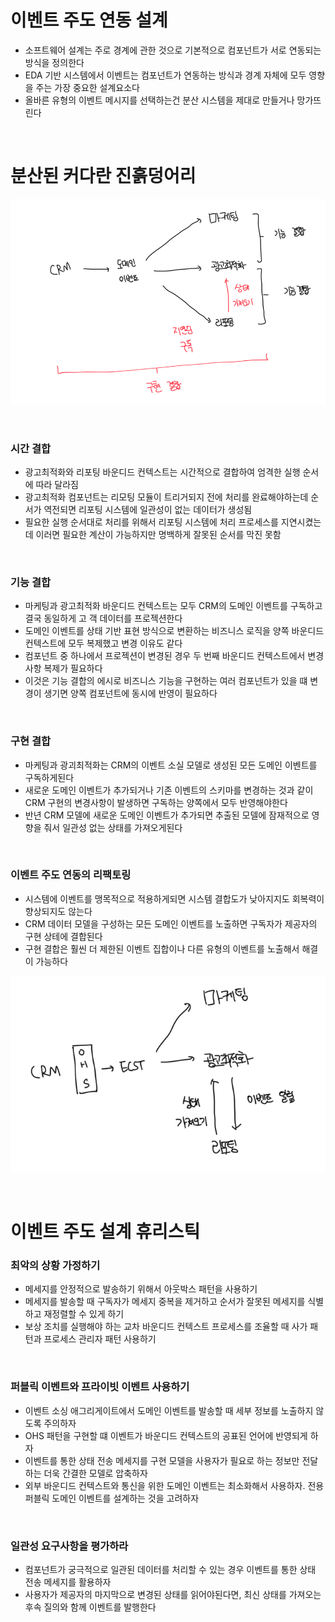 # 이벤트 주도 연동 설계

- 소프트웨어 설계는 주로 경계에 관한 것으로 기본적으로 컴포넌트가 서로 연동되는 방식을 정의한다
- EDA 기반 시스템에서 이벤트는 컴포넌트가 연동하는 방식과 경계 자체에 모두 영향을 주는 가장 중요한 설계요소다
- 올바른 유형의 이벤트 메시지를 선택하는건 분산 시스템을 제대로 만들거나 망가뜨린다

<br>

# 분산된 커다란 진흙덩어리

![alt text](image.png)

<br>

### 시간 결합

- 광고최적화와 리포팅 바운디드 컨텍스트는 시간적으로 결합하여 엄격한 실행 순서에 따라 달라짐
- 광고최적화 컴포넌트는 리모팅 모듈이 트리거되지 전에 처리를 완료해야하는데 순서가 역전되면 리포팅 시스템에 일관성이 없는 데이터가 생성됨
- 필요한 실행 순서대로 처리를 위해서 리포팅 시스템에 처리 프로세스를 지연시켰는데 이러면 필요한 계산이 가능하지만 명백하게 잘못된 순서를 막진 못함

<br>

### 기능 결합

- 마케팅과 광고최적화 바운디드 컨텍스트는 모두 CRM의 도메인 이벤트를 구독하고 결국 동일하게 고 객 데이터를 프로젝션한다
- 도메인 이벤트를 상태 기반 표현 방식으로 변환하는 비즈니스 로직을 양쪽 바운디드 컨텍스트에 모두 복제했고 변경 이유도 같다
- 컴포넌트 중 하나에서 프로젝션이 변경된 경우 두 번째 바운디드 컨텍스트에서 변경사항 복제가 필요하다
- 이것은 기능 결합의 에시로 비즈니스 기능을 구현하는 여러 컴포넌트가 있을 떄 변경이 생기면 양쪽 컴포넌트에 동시에 반영이 필요하다

<br>

### 구현 결합

- 마케팅과 광괴최적화는 CRM의 이벤트 소실 모델로 생성된 모든 도메인 이벤트를 구독하게된다
- 새로운 도메인 이벤트가 추가되거나 기존 이벤트의 스키마를 변경하는 것과 같이 CRM 구현의 변경사항이 발생하면 구독하는 양쪽에서 모두 반영해야한다
- 반년 CRM 모델에 새로운 도메인 이벤트가 추가되면 추출된 모델에 잠재적으로 영향을 줘서 일관성 없는 상태를 가져오게된다

<br>

### 이벤트 주도 연동의 리팩토링

- 시스템에 이벤트를 맹목적으로 적용하게되면 시스템 결합도가 낮아지지도 회복력이 향상되지도 않는다
- CRM 데이터 모델을 구성하는 모든 도메인 이벤트를 노출하면 구독자가 제공자의 구현 상테에 결합된다
- 구현 결합은 훨씬 더 제한된 이벤트 집합이나 다른 유형의 이벤트를 노출해서 해결이 가능하다

![alt text](image-1.png)

<br>

# 이벤트 주도 설계 휴리스틱

### 최악의 상황 가정하기

- 메세지를 안정적으로 발송하기 위해서 아웃박스 패턴을 사용하기
- 메세지를 발송할 때 구독자가 메세지 중복을 제거하고 순서가 잘못된 메세지를 식별하고 재정렬할 수 있게 하기
- 보상 조치를 실행해야 하는 교차 바운디드 컨텍스트 프로세스를 조율할 때 사가 패턴과 프로세스 관리자 패턴 사용하기

<br>

### 퍼블릭 이벤트와 프라이빗 이벤트 사용하기

- 이벤트 소싱 애그리게이트에서 도메인 이벤트를 발송할 때 세부 정보를 노출하지 않도록 주의하자
- OHS 패턴을 구현할 떄 이벤트가 바운디드 컨텍스트의 공표된 언어에 반영되게 하자
- 이벤트를 통한 상태 전송 메세지를 구현 모델을 사용자가 필요로 하는 정보만 전달하는 더욱 간결한 모델로 압축하자
- 외부 바운디드 컨텍스트와 통신을 위한 도메인 이벤트는 최소화해서 사용하자. 전용 퍼블릭 도메인 이벤트를 설계하는 것을 고려하자

<br>

### 일관성 요구사항을 평가하라

- 컴포넌트가 궁극적으로 일관된 데이터를 처리할 수 있는 경우 이벤트를 통한 상태 전송 메세지를 활용하자
- 사용자가 제공자의 마지막으로 변경된 상태를 읽어야된다면, 최신 상태를 가져오는 후속 질의와 함께 이벤트를 발행한다
